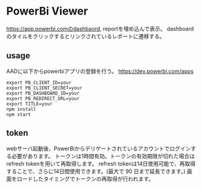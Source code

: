 # PowerBi Viewer

https://app.powerbi.comのdashbaord, reportを埋め込んで表示。
dashboardのタイルをクリックするとリンクされているレポートに遷移する。

## usage
AADに以下からpowerbiアプリの登録を行う。
https://dev.powerbi.com/apps

```
export PB_CLIENT_ID=your
export PB_CLIENT_SECRET=your
export PB_DASHBOARD_ID=your
export PB_REDIRECT_URL=your
export TITLE=your
npm install
npm start
```

## token
webサーバ起動後、PowerBiからデリゲートされているアカウントでログインする必要があります。
トークンは1時間有効。トークンの有効期限が切れた場合はrefresh tokenを用いて再取得します。
refresh tokenは14日使用可能で、再取得することで、さらに14日間使用できます。(最大で 90 日まで延長できます。)
画面をロードしたタイミングでトークンの再取得が行われます。